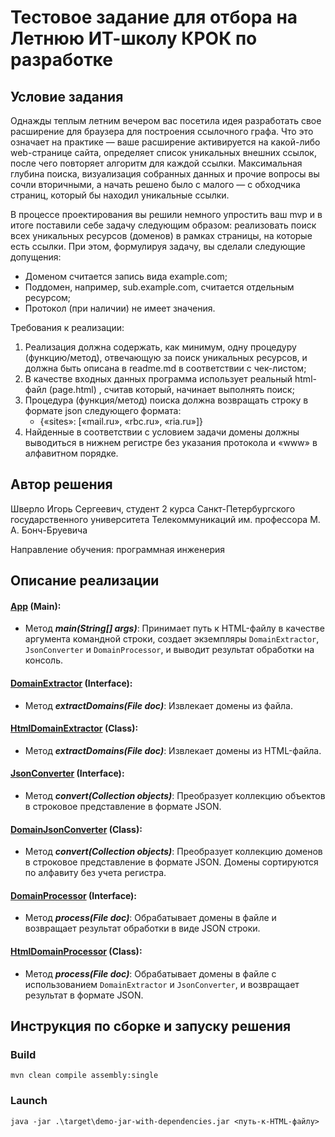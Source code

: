 # Тестовое задание для отбора на Летнюю ИТ-школу КРОК по разработке

## Условие задания
Однажды теплым летним вечером вас посетила идея разработать свое расширение для браузера для построения ссылочного графа. Что это означает на практике — ваше расширение активируется на какой-либо web-странице сайта, определяет список уникальных внешних ссылок, после чего повторяет алгоритм для каждой ссылки. Максимальная глубина поиска, визуализация собранных данных и прочие вопросы вы сочли вторичными, а начать решено было с малого — с обходчика страниц, который бы находил уникальные ссылки.

В процессе проектирования вы решили немного упростить ваш mvp и в итоге поставили себе задачу следующим образом: реализовать поиск всех уникальных ресурсов (доменов) в рамках страницы, на которые есть ссылки. При этом, формулируя задачу, вы сделали следующие допущения:
- Доменом считается запись вида example.com;
- Поддомен, например, sub.example.com,  считается отдельным ресурсом;
- Протокол (при наличии) не имеет значения.

Требования к реализации:
1. Реализация должна содержать, как минимум, одну процедуру (функцию/метод), отвечающую за поиск уникальных ресурсов, и должна быть описана в readme.md в соответствии с чек-листом;
2. В качестве входных данных программа использует реальный html-файл (page.html)	, считав который, начинает выполнять поиск;
3. Процедура (функция/метод) поиска должна возвращать строку в формате json следующего формата:
   - {«sites»: [«mail.ru», «rbc.ru», «ria.ru»]}
4. Найденные в соответствии с условием задачи домены должны выводиться в нижнем регистре без указания протокола и «www» в алфавитном порядке.

## Автор решения
Шверло Игорь Сергеевич, студент 2 курса Санкт-Петербургского государственного университета Телекоммуникаций им. профессора М. А. Бонч-Бруевича

Направление обучения: программная инженерия
## Описание реализации

#### [App](src/main/java/ru/wwerlosh/App.java) (Main):
- Метод _**main(String[] args)**_: Принимает путь к HTML-файлу в качестве аргумента командной строки, создает экземпляры `DomainExtractor`, `JsonConverter` и `DomainProcessor`, и выводит результат обработки на консоль.

#### [DomainExtractor](src/main/java/ru/wwerlosh/crawler/DomainExtractor.java) (Interface):
- Метод **_extractDomains(File doc)_**: Извлекает домены из файла.

#### [HtmlDomainExtractor](src/main/java/ru/wwerlosh/crawler/HtmlDomainExtractor.java) (Class):
- Метод **_extractDomains(File doc)_**: Извлекает домены из HTML-файла.

#### [JsonConverter](src/main/java/ru/wwerlosh/converter/JsonConverter.java) (Interface):
- Метод **_convert(Collection<T> objects)_**: Преобразует коллекцию объектов в строковое представление в формате JSON.

#### [DomainJsonConverter](src/main/java/ru/wwerlosh/converter/DomainJsonConverter.java) (Class):
- Метод **_convert(Collection<T> objects)_**: Преобразует коллекцию доменов в строковое представление в формате JSON. Домены сортируются по алфавиту без учета регистра.

#### [DomainProcessor](src/main/java/ru/wwerlosh/service/DomainProcessor.java) (Interface):
- Метод **_process(File doc)_**: Обрабатывает домены в файле и возвращает результат обработки в виде JSON строки.

#### [HtmlDomainProcessor](src/main/java/ru/wwerlosh/service/HtmlDomainProcessor.java) (Class):
- Метод **_process(File doc)_**: Обрабатывает домены в файле с использованием `DomainExtractor` и `JsonConverter`, и возвращает результат в формате JSON.
## Инструкция по сборке и запуску решения

### Build
```mvn clean compile assembly:single```
### Launch
```java -jar .\target\demo-jar-with-dependencies.jar <путь-к-HTML-файлу>```
